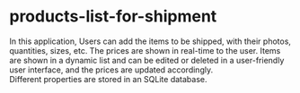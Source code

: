 # products-list-for-shipment

In this application, Users can add the items to be shipped, with their photos, quantities, sizes, etc.
The prices are shown in real-time to the user. 
Items are shown in a dynamic list and can be edited or deleted in a user-friendly user interface, and the prices are updated accordingly.  
Different properties are stored in an SQLite database.
